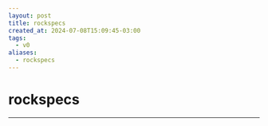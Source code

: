 ```yaml
---
layout: post
title: rockspecs
created_at: 2024-07-08T15:09:45-03:00
tags:
  - v0
aliases:
  - rockspecs
---
```

# rockspecs
---

